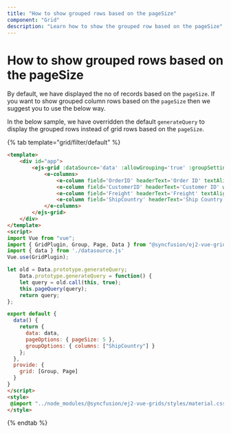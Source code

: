 ```yaml
---
title: "How to show grouped rows based on the pageSize"
component: "Grid"
description: "Learn how to show the grouped row based on the pageSize"
---
```


# How to show grouped rows based on the pageSize

By default, we have displayed the no of records based on the `pageSize`. If you want to show grouped column rows based on the `pageSize` then we suggest you to use the below way.

In the below sample, we have overridden the default `generateQuery` to display the grouped rows instead of grid rows based on the `pageSize`.

{% tab template="grid/filter/default" %}

```html
<template>
    <div id="app">
        <ejs-grid :dataSource='data' :allowGrouping='true' :groupSettings='groupOptions' :allowPaging='true' :pageSettings='pageOptions' height='273px'>
            <e-columns>
                <e-column field='OrderID' headerText='Order ID' textAlign='Right' width=100></e-column>
                <e-column field='CustomerID' headerText='Customer ID' width=120></e-column>
                <e-column field='Freight' headerText='Freight' textAlign= 'Right' width=120 format= 'C2'></e-column>
                <e-column field='ShipCountry' headerText='Ship Country' width=150></e-column>
            </e-columns>
        </ejs-grid>
    </div>
</template>
<script>
import Vue from "vue";
import { GridPlugin, Group, Page, Data } from "@syncfusion/ej2-vue-grids";
import { data } from './datasource.js'
Vue.use(GridPlugin);

let old = Data.prototype.generateQuery;
    Data.prototype.generateQuery = function() {
    let query = old.call(this, true);
    this.pageQuery(query);
    return query;
};

export default {
  data() {
    return {
      data: data,
      pageOptions: { pageSize: 5 },
      groupOptions: { columns: ["ShipCountry"] }
    };
  },
  provide: {
    grid: [Group, Page]
  }
}
</script>
<style>
 @import "../node_modules/@syncfusion/ej2-vue-grids/styles/material.css";
</style>
```

{% endtab %}
